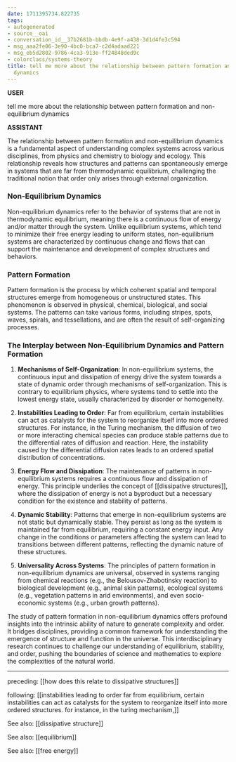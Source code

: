 ```yaml
---
date: 1711395734.822735
tags:
- autogenerated
- source__oai
- conversation_id__37b2681b-bbdb-4e9f-a438-3d1d4fe3c594
- msg_aaa2fe06-3e90-4bc0-bca7-c2d4adaad221
- msg_eb5d2802-9786-4ca3-913e-ff24848ded9c
- colorclass/systems-theory
title: tell me more about the relationship between pattern formation and non-equilibrium
  dynamics
---
```


**USER**

tell me more about the relationship between pattern formation and non-equilibrium dynamics


**ASSISTANT**

The relationship between pattern formation and non-equilibrium dynamics is a fundamental aspect of understanding complex systems across various disciplines, from physics and chemistry to biology and ecology. This relationship reveals how structures and patterns can spontaneously emerge in systems that are far from thermodynamic equilibrium, challenging the traditional notion that order only arises through external organization.

### Non-Equilibrium Dynamics

Non-equilibrium dynamics refer to the behavior of systems that are not in thermodynamic equilibrium, meaning there is a continuous flow of energy and/or matter through the system. Unlike equilibrium systems, which tend to minimize their free energy leading to uniform states, non-equilibrium systems are characterized by continuous change and flows that can support the maintenance and development of complex structures and behaviors.

### Pattern Formation

Pattern formation is the process by which coherent spatial and temporal structures emerge from homogeneous or unstructured states. This phenomenon is observed in physical, chemical, biological, and social systems. The patterns can take various forms, including stripes, spots, waves, spirals, and tessellations, and are often the result of self-organizing processes.

### The Interplay between Non-Equilibrium Dynamics and Pattern Formation

1. **Mechanisms of Self-Organization**: In non-equilibrium systems, the continuous input and dissipation of energy drive the system towards a state of dynamic order through mechanisms of self-organization. This is contrary to equilibrium physics, where systems tend to settle into the lowest energy state, usually characterized by disorder or homogeneity.

2. **Instabilities Leading to Order**: Far from equilibrium, certain instabilities can act as catalysts for the system to reorganize itself into more ordered structures. For instance, in the Turing mechanism, the diffusion of two or more interacting chemical species can produce stable patterns due to the differential rates of diffusion and reaction. Here, the instability caused by the differential diffusion rates leads to an ordered spatial distribution of concentrations.

3. **Energy Flow and Dissipation**: The maintenance of patterns in non-equilibrium systems requires a continuous flow and dissipation of energy. This principle underlies the concept of [[dissipative structures]], where the dissipation of energy is not a byproduct but a necessary condition for the existence and stability of patterns.

4. **Dynamic Stability**: Patterns that emerge in non-equilibrium systems are not static but dynamically stable. They persist as long as the system is maintained far from equilibrium, requiring a constant energy input. Any change in the conditions or parameters affecting the system can lead to transitions between different patterns, reflecting the dynamic nature of these structures.

5. **Universality Across Systems**: The principles of pattern formation in non-equilibrium dynamics are universal, observed in systems ranging from chemical reactions (e.g., the Belousov-Zhabotinsky reaction) to biological development (e.g., animal skin patterns), ecological systems (e.g., vegetation patterns in arid environments), and even socio-economic systems (e.g., urban growth patterns).

The study of pattern formation in non-equilibrium dynamics offers profound insights into the intrinsic ability of nature to generate complexity and order. It bridges disciplines, providing a common framework for understanding the emergence of structure and function in the universe. This interdisciplinary research continues to challenge our understanding of equilibrium, stability, and order, pushing the boundaries of science and mathematics to explore the complexities of the natural world.


---

preceding: [[how does this relate to dissipative structures]]  


following: [[instabilities leading to order far from equilibrium, certain instabilities can act as catalysts for the system to reorganize itself into more ordered structures. for instance, in the turing mechanism,]]

See also: [[dissipative structure]]


See also: [[equilibrium]]


See also: [[free energy]]